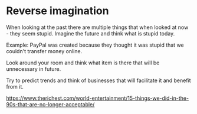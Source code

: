 # Reverse imagination

When looking at the past there are multiple things that when looked at now - they seem stupid.
Imagine the future and think what is stupid today.

Example: PayPal was created because they thought it was stupid that we couldn't
transfer money online.

Look around your room and think what item is there that will be unnecessary in future.

Try to predict trends and think of businesses that will facilitate it and benefit
from it.

https://www.therichest.com/world-entertainment/15-things-we-did-in-the-90s-that-are-no-longer-acceptable/
